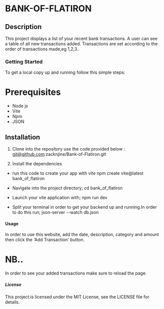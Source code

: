 # BANK-OF-FLATIRON

## Description
This project displays a list of your recent bank transactions.
A user can see a table of all new transactions added.
Transactions are set according to the order of transactions made,eg 1,2,3..

### Getting Started
To get a local copy up and running follow this simple steps:

# Prerequisites
* Node js
* Vite
* Npm
* JSON

## Installation
1. Clone into the repository use the code provided below :
git@github.com:zacknjine/Bank-of-Flatiron.git


2. Install the dependencies
* run this code to create your app with vite
npm create vite@latest bank_of_flatiron

* Navigate into the project directory;
cd bank_of_flatiron

* Launch your vite application with;
npm run dev

* Split your terminal in order to get your backend up and running.In order to do this run;
json-server --watch db.json

#### Usage

In order to use this website, add the date, description, category and amount then click the 'Add Transaction' button.

# NB..
In order to see your added transactions make sure to reload the page.

##### License

This project is licensed under the MIT License, see the LICENSE file for details.